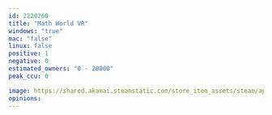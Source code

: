 ```yaml
---
id: 2220260
title: "Math World VR"
windows: "true"
mac: "false"
linux: false
positive: 1
negative: 0
estimated_owners: "0 - 20000"
peak_ccu: 0

image: https://shared.akamai.steamstatic.com/store_item_assets/steam/apps/2220260/header.jpg?t=1709148471
opinions:
---
```

